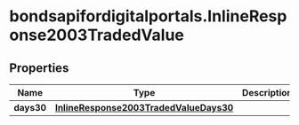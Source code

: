 # bondsapifordigitalportals.InlineResponse2003TradedValue

## Properties

Name | Type | Description | Notes
------------ | ------------- | ------------- | -------------
**days30** | [**InlineResponse2003TradedValueDays30**](InlineResponse2003TradedValueDays30.md) |  | [optional] 


